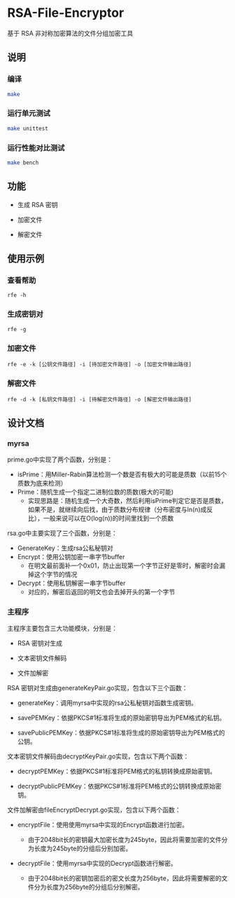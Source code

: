 # RSA-File-Encryptor
基于 RSA 非对称加密算法的文件分组加密工具

## 说明
### 编译
```bash
make
```
### 运行单元测试
```bash
make unittest
```
### 运行性能对比测试
```bash
make bench
```

## 功能
- 生成 RSA 密钥

- 加密文件

- 解密文件

## 使用示例
### 查看帮助
```
rfe -h
```
### 生成密钥对
```
rfe -g
```
### 加密文件
```
rfe -e -k [公钥文件路径] -i [待加密文件路径] -o [加密文件输出路径]
```
### 解密文件
```
rfe -d -k [私钥文件路径] -i [待解密文件路径] -o [解密文件输出路径]
```

## 设计文档

### myrsa

prime.go中实现了两个函数，分别是：

- isPrime：用Miller-Rabin算法检测一个数是否有极大的可能是质数（以前15个质数为底来检测）
- Prime：随机生成一个指定二进制位数的质数(极大的可能)
  - 实现思路是：随机生成一个大奇数，然后利用isPrime判定它是否是质数，如果不是，就继续向后找，由于质数分布规律（分布密度与ln(n)成反比），一般来说可以在O(log(n))的时间里找到一个质数

rsa.go中主要实现了三个函数，分别是：

- GenerateKey：生成rsa公私秘钥对
- Encrypt：使用公钥加密一串字节buffer
  - 在明文最前面补一个0x01，防止出现第一个字节正好是零时，解密时会漏掉这个字节的情况
- Decrypt：使用私钥解密一串字节buffer
  - 对应的，解密后返回的明文也会去掉开头的第一个字节

### 主程序

主程序主要包含三大功能模块，分别是：

- RSA 密钥对生成

- 文本密钥文件解码

- 文件加解密


RSA 密钥对生成由generateKeyPair.go实现，包含以下三个函数：

- generateKey：调用myrsa中实现的rsa公私秘钥对函数生成密钥。

- savePEMKey：依据PKCS#1标准将生成的原始密钥导出为PEM格式的私钥。

- savePublicPEMKey：依据PKCS#1标准将生成的原始密钥导出为PEM格式的公钥。


文本密钥文件解码由decryptKeyPair.go实现，包含以下两个函数：

- decryptPEMKey：依据PKCS#1标准将PEM格式的私钥转换成原始密钥。

- decryptPublicPEMKey：依据PKCS#1标准将PEM格式的公钥转换成原始密钥。


文件加解密由fileEncryptDecrypt.go实现，包含以下两个函数：

- encryptFile：使用使用myrsa中实现的Encrypt函数进行加密。
  - 由于2048bit长的密钥最大加密长度为245byte，因此将需要加密的文件分为长度为245byte的分组后分别加密。

- decryptFile：使用myrsa中实现的Decrypt函数进行解密。
  - 由于2048bit长的密钥加密后的密文长度为256byte，因此将需要解密的文件分为长度为256byte的分组后分别解密。
